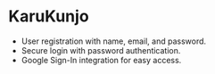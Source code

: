 # KaruKunjo


- User registration with name, email, and password.
- Secure login with password authentication.
- Google Sign-In integration for easy access.

